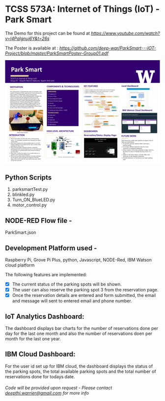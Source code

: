 # TCSS 573A: Internet of Things (IoT) - Park Smart  

The Demo for this project can be found at *https://www.youtube.com/watch?v=l4PaIgnuj6Y&t=26s*

The Poster is available at : *https://github.com/deep-war/ParkSmart---IOT-Project/blob/master/ParkSmartPoster-Group01.pdf*

![alt text](https://github.com/deep-war/ParkSmart---IOT-Project/blob/master/ParkSmartPoster-Group01.jpg?raw=true)

## Python Scripts
1. parksmartTest.py
2. blinkled.py
3. Turn_ON_BlueLED.py
4. motor_control.py

## NODE-RED Flow file -
ParkSmart.json

## Development Platform used -
Raspberry Pi, Grove Pi Plus, python, Javascript, NODE-Red, IBM Watson cloud platform

The following features are implemented:
- [X] The current status of the parking spots will be shown.
- [X] The user can also reserve the parking spot 3 from the reservation page.
- [X] Once the reservation details are entered and form submitted, the email and message will sent to entered email and phone number.

## IoT Analytics Dashboard:
The dashboard displays bar charts for the number of reservations done per day for the last one month and also the number of reservations doen per month for the last one year.

## IBM Cloud Dashboard:
For the user id set up for IBM cloud, the dashboard displays the status of the parking spots, the total available parking spots and the total number of reservations done for todays date.


###### *Code will be provided upon request - Please contact deepthi.warrier@gmail.com for more info*
